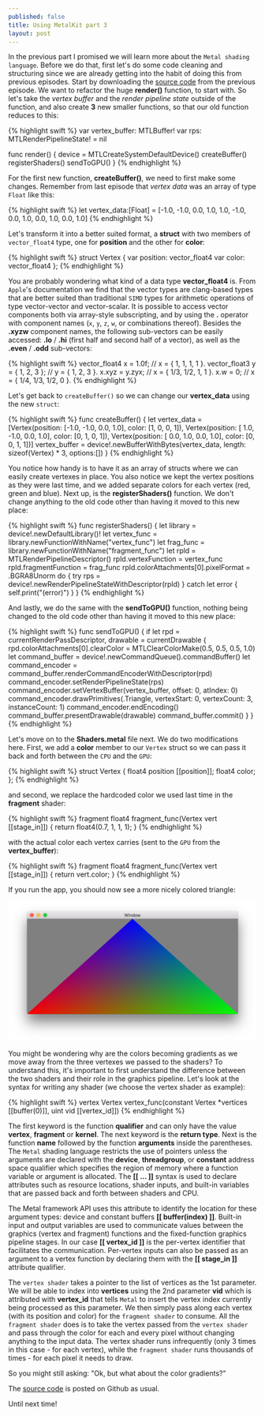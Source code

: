 ```yaml
---
published: false
title: Using MetalKit part 3
layout: post
---
```

In the previous part I promised we will learn more about the `Metal shading language`. Before we do that, first let's do some code cleaning and structuring since we are already getting into the habit of doing this from previous episodes. Start by downloading the [source code](https://github.com/Swiftor/Metal/tree/master/ch03) from the previous episode. We want to refactor the huge __render()__ function, to start with. So let's take the _vertex buffer_ and the _render pipeline state_ outside of the function, and also create __3__ new smaller functions, so that our old function reduces to this:

{% highlight swift %} 
var vertex_buffer: MTLBuffer!
var rps: MTLRenderPipelineState! = nil

func render() {
    device = MTLCreateSystemDefaultDevice()
    createBuffer()
    registerShaders()
    sendToGPU()
}
{% endhighlight %}

For the first new function, __createBuffer()__, we need to first make some changes. Remember from last episode that _vertex data_ was an array of type `Float` like this:

{% highlight swift %} 
let vertex_data:[Float] = [-1.0, -1.0, 0.0, 1.0,
                                    1.0, -1.0, 0.0, 1.0,
                                    0.0,  1.0, 0.0, 1.0]
{% endhighlight %}

Let's transform it into a better suited format, a __struct__ with two members of `vector_float4` type, one for __position__ and the other for __color__:

{% highlight swift %} 
struct Vertex {
    var position: vector_float4
    var color: vector_float4
};
{% endhighlight %}

You are probably wondering what kind of a data type __vector_float4__ is. From `Apple`'s documentation we find that the vector types are clang-based types that are better suited than traditional `SIMD` types for arithmetic operations of type vector-vector and vector-scalar. It is possible to access vector components both via array-style subscripting, and by using the __.__ operator with component names (`x`, `y`, `z`, `w`, or combinations thereof). Besides the __.xyzw__ component names, the following sub-vectors can be easily accessed: __.lo__ / __.hi__ (first half and second half of a vector), as well as the __.even__ / __.odd__ sub-vectors:

{% highlight swift %} 
vector_float4 x = 1.0f;         // x = { 1, 1, 1, 1 }.
vector_float3 y = { 1, 2, 3 };  // y = { 1, 2, 3 }.
x.xyz = y.zyx;                  // x = { 1/3, 1/2, 1, 1 }.
x.w = 0;                        // x = { 1/4, 1/3, 1/2, 0 }.
{% endhighlight %}

Let's get back to `createBuffer()` so we can change our __vertex_data__ using the new `struct`:

{% highlight swift %} 
func createBuffer() {
    let vertex_data = [Vertex(position: [-1.0, -1.0, 0.0, 1.0], color: [1, 0, 0, 1]),
                       Vertex(position: [ 1.0, -1.0, 0.0, 1.0], color: [0, 1, 0, 1]),
                       Vertex(position: [ 0.0,  1.0, 0.0, 1.0], color: [0, 0, 1, 1])]
    vertex_buffer = device!.newBufferWithBytes(vertex_data, length: sizeof(Vertex) * 3, options:[])
}
{% endhighlight %}

You notice how handy is to have it as an array of structs where we can easily create vertexes in place. You also notice we kept the vertex positions as they were last time, and we added separate colors for each vertex (red, green and blue). Next up, is the __registerShaders()__ function. We don't change anything to the old code other than having it moved to this new place:

{% highlight swift %} 
func registerShaders() {
    let library = device!.newDefaultLibrary()!
    let vertex_func = library.newFunctionWithName("vertex_func")
    let frag_func = library.newFunctionWithName("fragment_func")
    let rpld = MTLRenderPipelineDescriptor()
    rpld.vertexFunction = vertex_func
    rpld.fragmentFunction = frag_func
    rpld.colorAttachments[0].pixelFormat = .BGRA8Unorm
    do {
        try rps = device!.newRenderPipelineStateWithDescriptor(rpld)
    } catch let error {
        self.print("\(error)")
    }
}
{% endhighlight %}

And lastly, we do the same with the __sendToGPU()__ function, nothing being changed to the old code other than having it moved to this new place:

{% highlight swift %} 
func sendToGPU() {
    if let rpd = currentRenderPassDescriptor, drawable = currentDrawable {
        rpd.colorAttachments[0].clearColor = MTLClearColorMake(0.5, 0.5, 0.5, 1.0)
        let command_buffer = device!.newCommandQueue().commandBuffer()
        let command_encoder = command_buffer.renderCommandEncoderWithDescriptor(rpd)
        command_encoder.setRenderPipelineState(rps)
        command_encoder.setVertexBuffer(vertex_buffer, offset: 0, atIndex: 0)
        command_encoder.drawPrimitives(.Triangle, vertexStart: 0, vertexCount: 3, instanceCount: 1)
        command_encoder.endEncoding()
        command_buffer.presentDrawable(drawable)
        command_buffer.commit()
    }
}
{% endhighlight %}

Let's move on to the __Shaders.metal__ file next. We do two modifications here. First, we add a __color__ member to our `Vertex` struct so we can pass it back and forth between the `CPU` and the `GPU`:

{% highlight swift %} 
struct Vertex {
    float4 position [[position]];
    float4 color; 
};
{% endhighlight %}

and second, we replace the hardcoded color we used last time in the __fragment__ shader:

{% highlight swift %} 
fragment float4 fragment_func(Vertex vert [[stage_in]]) {
    return float4(0.7, 1, 1, 1);
}
{% endhighlight %}

with the actual color each vertex carries (sent to the `GPU` from the __vertex_buffer__):

{% highlight swift %} 
fragment float4 fragment_func(Vertex vert [[stage_in]]) {
    return vert.color;
}
{% endhighlight %}
    
If you run the app, you should now see a more nicely colored triangle:

![alt text](https://github.com/Swiftor/Metal/raw/master/images/chapter04.png "1")

You might be wondering why are the colors becoming gradients as we move away from the three vertexes we passed to the shaders? To understand this, it's important to first understand the difference between the two shaders and their role in the graphics pipeline. Let's look at the syntax for writing any shader (we choose the vertex shader as example):

{% highlight swift %} 
vertex Vertex vertex_func(constant Vertex *vertices [[buffer(0)]], uint vid [[vertex_id]])
{% endhighlight %}

The first keyword is the function __qualifier__ and can only have the value __vertex__, __fragment__ or __kernel__. The next keyword is the __return type__. Next is the function __name__ followed by the function __arguments__ inside the parentheses. The `Metal` shading language restricts the use of pointers unless the arguments are declared with the __device__, __threadgroup__, or __constant__ address space qualifier which specifies the region of memory where a function variable or argument is allocated. The __[[ ... ]]__ syntax is used to declare attributes such as resource locations, shader inputs, and built-in variables that are passed back and forth between shaders and CPU.

The Metal framework API uses this attribute to identify the location for these argument types:
device and constant buffers __[[ buffer(index) ]]__. Built-in input and output variables are used to communicate values between the graphics (vertex and fragment) functions and the fixed-function graphics pipeline stages. In our case __[[ vertex_id ]]__ is the per-vertex identifier that facilitates the communication. Per-vertex inputs can also be passed as an argument to a vertex function by declaring them with the __[[ stage_in ]]__ attribute qualifier. 

The `vertex shader` takes a pointer to the list of vertices as the 1st parameter. We will be able to index into __vertices__ using the 2nd parameter __vid__ which is attributed with __vertex_id__ that tells `Metal` to insert the vertex index currently being processed as this parameter. We then simply pass along each vertex (with its position and color) for the `fragment shader` to consume. All the `fragment shader` does is to take the vertex passed from the `vertex shader` and pass through the color for each and every pixel without changing anything to the input data. The vertex shader runs infrequently (only 3 times in this case - for each vertex), while the `fragment shader` runs thousands of times - for each pixel it needs to draw. 

So you might still asking: "Ok, but what about the color gradients?" 

The [source code](https://github.com/Swiftor/Metal/tree/master/ch04) is posted on Github as usual.

Until next time!